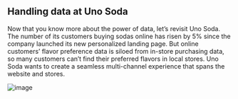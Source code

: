 ## Handling data at Uno Soda

Now that you know more about the power of data, let’s revisit Uno Soda. The number of its customers buying sodas online has risen by 5% since the company launched its new personalized landing page. But online customers’ flavor preference data is siloed from in-store purchasing data, so many customers can’t find their preferred flavors in local stores. Uno Soda wants to create a seamless multi-channel experience that spans the website and stores.

![image](https://github.com/adeleke123/Mckinsey-Forward-Program/assets/51156057/7f54cf29-e868-404a-89f9-746b6b427e8b)
